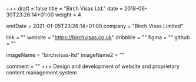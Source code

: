 +++
draft = false
title = "Birch Visas Ltd."
date = 2018-06-30T23:26:14+01:00
weight = 4

endDate = 2021-01-05T23:26:14+01:00
company = "Birch Visas Limited"

link = ""
website = "https://birchvisas.co.uk"
dribbble = ""
figma = ""
github = ""

imageName = "birchvisas-ltd"
imageName2 = ""

comment = ""
+++
Design and development of website and proprietary content management system
